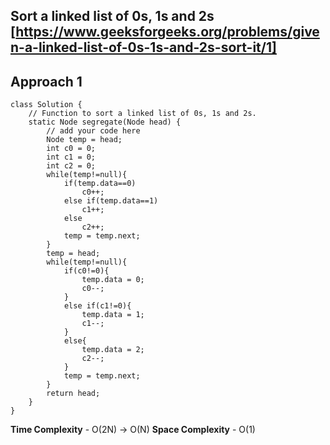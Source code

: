 ## Sort a linked list of 0s, 1s and 2s [https://www.geeksforgeeks.org/problems/given-a-linked-list-of-0s-1s-and-2s-sort-it/1]

## Approach 1

```
class Solution {
    // Function to sort a linked list of 0s, 1s and 2s.
    static Node segregate(Node head) {
        // add your code here
        Node temp = head;
        int c0 = 0;
        int c1 = 0;
        int c2 = 0;
        while(temp!=null){
            if(temp.data==0)
                c0++;
            else if(temp.data==1)
                c1++;
            else
                c2++;
            temp = temp.next;
        }
        temp = head;
        while(temp!=null){
            if(c0!=0){
                temp.data = 0;
                c0--;
            }
            else if(c1!=0){
                temp.data = 1;
                c1--;
            }
            else{
                temp.data = 2;
                c2--;
            }
            temp = temp.next;
        }
        return head;
    }
}
```
**Time Complexity** - O(2N) -> O(N)
**Space Complexity** - O(1)
